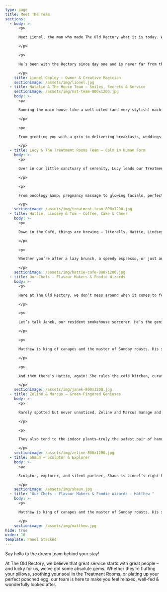```yaml
---
type: page
title: Meet The Team
sections:
  - body: >-
      <p>

      Meet Lionel, the man who made The Old Rectory what it is today. With a background in fashion &amp; a flair for interior design, Lionel is the brains (and the eye) behind our beautiful spaces – from the handpicked artwork to the custom-made cushions you won’t want to get up from.

      </p>

      <p>

      He’s been with the Rectory since day one and is never far from the action – whether he’s redesigning a room, pottering in the garden, or sneaking a slice of cake (we see you Lionel!).

      </p>
    title: Lionel Copley – Owner & Creative Magician
    sectionimage: /assets/img/lionel.jpg
  - title: Natalie & The House Team – Smiles, Secrets & Service
    sectionimage: /assets/img/nat-team-800x1200.jpg
    body: >-
      <p>

      Running the main house like a well-oiled (and very stylish) machine is Natalie, along with her brilliant team of hospitality heroes. They’ve got hearts of gold, years of experience, and more tips on Hastings that a local tour guide.

      </p>

      <p>

      From greeting you with a grin to delivering breakfasts, weddings &amp; afternoon teas worthy of a Michelin Key, they’ve mastered the art of making every guest feel like royalty – with a cuppa always close by.

      </p>
  - title: Lucy & The Treatment Rooms Team – Calm in Human Form
    body: >-
      <p>

      Over in our little sanctuary of serenity, Lucy leads our Treatment Rooms team – a group of calm, kind and wonderfully skilled therapists. They’re up to date with all the latest techniques and tailor every treatment to you.

      </p>

      <p>

      From oncology &amp; pregnancy massage to glowing facials, perfectly polished pedicures, and everything in between, this team is here to help you float out feeling like your very best self.

      </p>
    sectionimage: /assets/img/treatment-team-800x1200.jpg
  - title: Hattie, Lindsey & Tom – Coffee, Cake & Cheer
    body: >-
      <p>

      Down in the Café, things are brewing – literally. Hattie, Lindsey and Tom are the smiling trio behind every silky flat white &amp; freshly baked slice of heaven.

      </p>

      <p>

      Whether you’re after a lazy brunch, a speedy espresso, or just an excuse to eat cake (no judgement here), they’re the ones making it happen – with good vibes and great tunes guaranteed.

      </p>
    sectionimage: /assets/img/hattie-cafe-800x1200.jpg
  - title: Our Chefs – Flavour Makers & Foodie Wizards
    body: >-
      <p>

      Here at The Old Rectory, we don’t mess around when it comes to food. Our chefs are passionate about every bite, using seasonal, local ingredients to create dishes that feel both comforting and a little bit special.

      </p>

      <p>

      Let’s talk Janek, our resident smokehouse sorcerer. He’s the genius behind our hot smoked salmon &amp; kippers, and the hands behind our home-cured bacon, handmade sausages and indulgent black pudding. When he’s not manning the BBQ at a wedding, you’ll find him tending our edible garden – or giving some TLC to our fish pond. Yes, really.

      </p>

      <p>

      Matthew is king of canapes and the master of Sunday roasts. His seasonal menus are all about honest, hearty food done right – with a little flair thrown in for good measure. From delicate bites to full-on feasts, he makes sure every meal tells a story (and ends with a clean plate).

      </p>

      <p>

      And then there’s Hattie, again! She rules the café kitchen, curating a day to day menu that hits the sweet spot for breakfast, brunch and lunch. All our cakes? Her handiwork. All the “mmm” sounds coming from the café? Also her fault. You’ve been warned.

      </p>
    sectionimage: /assets/img/janek-800x1200.jpg
  - title: Zeline & Marcus – Green-Fingered Geniuses
    body: >-
      <p>

      Rarely spotted but never unnoticed, Zeline and Marcus manage and maintain our beautiful walled garden. From tiny seedlings to a sprawling grapevine, these two strike the perfect balance between creating an ecological haven for birds, bees, and guests. They’re an iconic duo who take the time to ensure that, no matter the season, our gardens always have the wow factor.

      </p>

      <p>

      They also tend to the indoor plants—truly the safest pair of hands to bring a touch of green to our communal spaces, dining room tables, and each guest room.

      </p>
    sectionimage: /assets/img/zeline-800x1200.jpg
  - title: Shaun – Sculptor & Explorer
    body: >-
      <p>

      Sculptor, explorer, and silent partner, Shaun is Lionel’s right-hand man. Long-time friend and Old Rectory alumnus, Shaun has several art installations throughout the Rectory, café, and garden. When he’s not off exploring the globe, you’ll often find him sampling delights and chatting with friends in the café.

      </p>
    sectionimage: /assets/img/shaun.jpg
  - title: "Our Chefs - Flavour Makers & Foodie Wizards - Matthew "
    body: >-
      <p>

      Matthew is king of canapes and the master of Sunday roasts. His seasonal menus are all about honest, hearty food done right – with a little flair thrown in for good measure. From delicate bites to full-on feasts, he makes sure every meal tells a story (and ends with a clean plate).

      </p>
    sectionimage: /assets/img/matthew.jpg
hide: true
order: 10
template: Panel Stacked
---
```

Say hello to the dream team behind your stay!

At The Old Rectory, we believe that great service starts with great people – and lucky for us, we’ve got some absolute gems. Whether they’re fluffing your pillows, soothing your soul in the Treatment Rooms, or plating up your perfect poached egg, our team is here to make you feel relaxed, well-fed &amp; wonderfully looked after.

